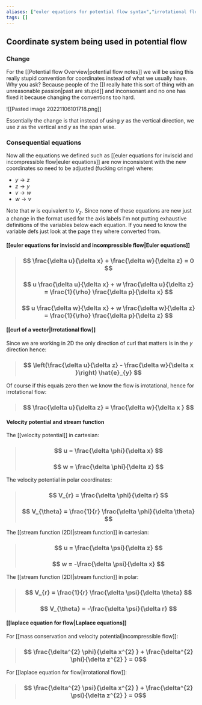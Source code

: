 ```yaml
---
aliases: ["euler equations for potential flow syntax","irrotational flow for potential flow syntax","velocity potenial for potential flow syntax","stream function for potential flow syntax"]
tags: []
---
```


## Coordinate system being used in potential flow
### Change
For the [[Potential flow Overview|potential flow notes]] we will be using this really stupid convention for coordinates instead of what we usually have. Why you ask? Because people of the [[I really hate this sort of thing with an unreasonable passion|past are stupid]] and inconsonant and no one has fixed it because changing the conventions too hard.

![[Pasted image 20221106101718.png]]

Essentially the change is that instead of using $y$ as the vertical direction, we use $z$ as the vertical and $y$ as the span wise.

### Consequential equations
Now all the equations we defined such as [[euler equations for inviscid and incompressible flow|euler equations]] are now inconsistent with the new coordinates so need to be adjusted (fucking cringe) where:
- $y\to z$
- $z \to y$
- $v \to w$
- $w \to v$

Note that $w$ is equivalent to $V_{z}$.
Since none of these equations are new just a change in the format used for the axis labels I'm not putting exhaustive definitions of the variables below each equation. If you need to know the variable defs just look at the page they where converted from.

#### [[euler equations for inviscid and incompressible flow|Euler equations]]

> ### $$ \frac{\delta u}{\delta x} + \frac{\delta w}{\delta z} = 0 $$
> ### $$ u \frac{\delta u}{\delta x} + w \frac{\delta u}{\delta z} = \frac{1}{\rho} \frac{\delta p}{\delta x} $$
> ### $$ u \frac{\delta w}{\delta x} + w \frac{\delta w}{\delta z} = \frac{1}{\rho} \frac{\delta p}{\delta z} $$

#### [[curl of a vector|Irrotational flow]] 

Since we are working in 2D the only direction of curl that matters is in the $y$ direction hence:

> ### $$ \left(\frac{\delta u}{\delta z} - \frac{\delta w}{\delta x }\right) \hat{e}_{y} $$

Of course if this equals zero then we know the flow is irrotational, hence for irrotational flow:

> ### $$ \frac{\delta u}{\delta z} = \frac{\delta w}{\delta x } $$

#### Velocity potential and stream function
The [[velocity potential]] in cartesian:

> ### $$ u = \frac{\delta \phi}{\delta x} $$
> ### $$ w = \frac{\delta \phi}{\delta z} $$

The velocity potential in polar coordinates:
> ### $$ V_{r} = \frac{\delta \phi}{\delta r} $$
> ### $$ V_{\theta} = \frac{1}{r} \frac{\delta \phi}{\delta \theta} $$

The [[stream function (2D)|stream function]] in cartesian:
> ### $$ u = \frac{\delta \psi}{\delta z} $$
> ### $$ w = -\frac{\delta \psi}{\delta x} $$


The [[stream function (2D)|stream function]] in polar:
> ### $$ V_{r} = \frac{1}{r} \frac{\delta \psi}{\delta \theta} $$
> ### $$ V_{\theta} = -\frac{\delta \psi}{\delta r} $$

#### [[laplace equation for flow|Laplace equations]]

For [[mass conservation and velocity potential|incompressible flow]]:

> ### $$  \frac{\delta^{2} \phi}{\delta x^{2} } + \frac{\delta^{2} \phi}{\delta z^{2} } = 0$$

For [[laplace equation for flow|irrotational flow]]:

> ### $$  \frac{\delta^{2} \psi}{\delta x^{2} } + \frac{\delta^{2} \psi}{\delta z^{2} } = 0$$
 
